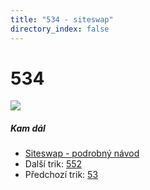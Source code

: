 ```yaml
---
title: "534 - siteswap"
directory_index: false
---
```


# 534

![](/animace/siteswap/534.gif)

##### Kam dál

- [Siteswap - podrobný návod](/siteswap.html "Podrobné vysvětlení siteswapů..")
- Další trik: [552](552.html "Siteswap 552")
- Předchozí trik: [53](53.html "Siteswap 53")

